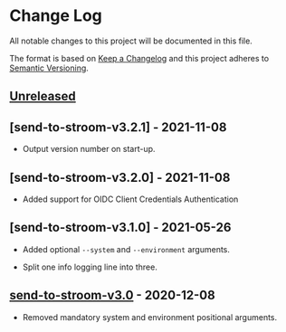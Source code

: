 # Change Log
All notable changes to this project will be documented in this file.

The format is based on [Keep a Changelog](http://keepachangelog.com/) 
and this project adheres to [Semantic Versioning](http://semver.org/).


## [Unreleased]


## [send-to-stroom-v3.2.1] - 2021-11-08

* Output version number on start-up.


## [send-to-stroom-v3.2.0] - 2021-11-08

* Added support for OIDC Client Credentials Authentication


## [send-to-stroom-v3.1.0] - 2021-05-26

* Added optional `--system` and `--environment` arguments.

* Split one info logging line into three.


## [send-to-stroom-v3.0] - 2020-12-08

* Removed mandatory system and environment positional arguments.


[Unreleased]: https://github.com/gchq/stroom-clients/compare/send-to-stroom-v3.1.0...HEAD
[send-to-stroom-v3.1]: https://github.com/gchq/stroom-clients/compare/send-to-stroom-v3.0..send-to-stroom-v3.1.0
[send-to-stroom-v3.0]: https://github.com/gchq/stroom-clients/compare/send-to-stroom-v2.1..send-to-stroom-v3.0

